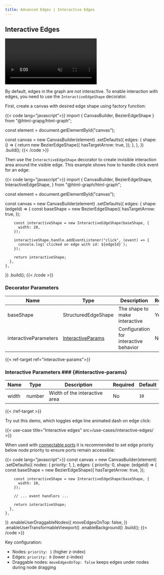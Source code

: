 ```yaml
---
title: Advanced Edges | Interactive Edges
---
```


## Interactive Edges

<a href="/use-cases/interactive-edges/" target="_blank" aria-label="Interactive Edges">
  <div class="video">
    <video autoplay muted loop>
      <source src="/media/interactive-edges.webm">
    </video>
  </div>
</a>

By default, edges in the graph are not interactive.
To enable interaction with edges, you need to use the `InteractiveEdgeShape`
decorator.

First, create a canvas with desired edge shape using factory function:

{{< code lang="javascript">}}
import { CanvasBuilder, BezierEdgeShape } from "@html-grapg/html-graph";

const element = document.getElementById("canvas");

const canvas = new CanvasBuilder(element)
  .setDefaults({
    edges: {
      shape: () => {
        return new BezierEdgeShape({
          hasTargetArrow: true,
        });
      },
    },
  })
  .build();
{{< /code >}}

Then use the `InteractiveEdgeShape` decorator to create invisible interaction area around the visible edge.
This example shows how to handle click event for an edge:

{{< code lang="javascript">}}
import {
  CanvasBuilder,
  BezierEdgeShape,
  InteractiveEdgeShape,
} from "@html-graph/html-graph";

const element = document.getElementById("canvas");

const canvas = new CanvasBuilder(element)
  .setDefaults({
    edges: {
      shape: (edgeId) => {
        const baseShape = new BezierEdgeShape({
          hasTargetArrow: true,
        });

        const interactiveShape = new InteractiveEdgeShape(baseShape, {
          width: 20,
        });

        interactiveShape.handle.addEventListener("click", (event) => {
          console.log(`clicked on edge with id: ${edgeId}`);
        });

        return interactiveShape;
      },
    },
  })
  .build();
{{< /code >}}

### Decorator Parameters

| Name                  | Type                                     | Description                            | Required | Default |
|-----------------------|------------------------------------------|----------------------------------------|----------|---------|
| baseShape             | StructuredEdgeShape                      | The shape to make interactive          | Yes      |         |
| interactiveParameters | [InteractiveParams](#interactive-params) | Configuration for interactive behavior | No       | `{}`    |

{{< ref-target ref="interactive-params">}}
### Interactive Parameters ### {#interactive-params}

| Name  | Type   | Description                   | Required | Default |
|-------|--------|-------------------------------|----------|---------|
| width | number | Width of the interactive area | No       | `10`    |
{{< /ref-target >}}

Try out this demo, which toggles edge line animated dash on edge click:

{{< use-case title="Interactive edges" src=/use-cases/interactive-edges/ >}}

When used with [connectable ports](/features/connectable-ports) it is recommended to set edge priority below node priority
to ensure ports remain accessible:

{{< code lang="javascript">}}
const canvas = new CanvasBuilder(element)
  .setDefaults({
    nodes: {
      priority: 1,
    },
    edges: {
      priority: 0,
      shape: (edgeId) => {
        const baseShape = new BezierEdgeShape({
          hasTargetArrow: true,
        });

        const interactiveShape = new InteractiveEdgeShape(baseShape, {
          width: 10,
        });

        // ... event handlers ...

        return interactiveShape;
      },
    },
  })
  .enableUserDraggableNodes({
    moveEdgesOnTop: false,
  })
  .enableUserTransformableViewport()
  .enableBackground()
  .build();
{{< /code >}}

Key configuration:
- Nodes: `priority: 1` (higher z-index)
- Edges: `priority: 0` (lower z-index)
- Draggable nodes: `moveEdgesOnTop: false` keeps edges under nodes during node dragging
